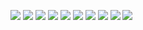 ![](images/3/3-0.jpg)
![](images/3/3-1.jpg)
![](images/3/3-2.jpg)
![](images/3/3-3.jpg)
![](images/3/3-4.jpg)
![](images/3/3-5.jpg)
![](images/3/3-6.jpg)
![](images/3/3-7.jpg)
![](images/3/3-8.jpg)
![](images/3/3-9.jpg)

